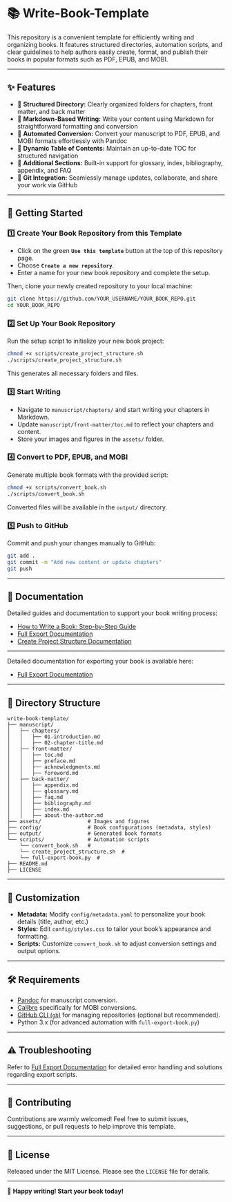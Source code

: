 
# 📚 Write-Book-Template

This repository is a convenient template for efficiently writing and organizing books. It features structured directories, automation scripts, and clear guidelines to help authors easily create, format, and publish their books in popular formats such as PDF, EPUB, and MOBI.

---

## ✨ Features

- 📂 **Structured Directory:** Clearly organized folders for chapters, front matter, and back matter
- 📝 **Markdown-Based Writing:** Write your content using Markdown for straightforward formatting and conversion
- 🔄 **Automated Conversion:** Convert your manuscript to PDF, EPUB, and MOBI formats effortlessly with Pandoc
- 📜 **Dynamic Table of Contents:** Maintain an up-to-date TOC for structured navigation
- 📑 **Additional Sections:** Built-in support for glossary, index, bibliography, appendix, and FAQ
- 🚀 **Git Integration:** Seamlessly manage updates, collaborate, and share your work via GitHub

---

## 🚦 Getting Started

### 1️⃣ Create Your Book Repository from this Template

- Click on the green **`Use this template`** button at the top of this repository page.
- Choose **`Create a new repository`**.
- Enter a name for your new book repository and complete the setup.

Then, clone your newly created repository to your local machine:

```bash
git clone https://github.com/YOUR_USERNAME/YOUR_BOOK_REPO.git
cd YOUR_BOOK_REPO
```

### 2️⃣ Set Up Your Book Repository

Run the setup script to initialize your new book project:

```bash
chmod +x scripts/create_project_structure.sh
./scripts/create_project_structure.sh
```

This generates all necessary folders and files.

### 3️⃣ Start Writing

- Navigate to `manuscript/chapters/` and start writing your chapters in Markdown.
- Update `manuscript/front-matter/toc.md` to reflect your chapters and content.
- Store your images and figures in the `assets/` folder.

### 4️⃣ Convert to PDF, EPUB, and MOBI

Generate multiple book formats with the provided script:

```bash
chmod +x scripts/convert_book.sh
./scripts/convert_book.sh
```

Converted files will be available in the `output/` directory.

### 5️⃣ Push to GitHub

Commit and push your changes manually to GitHub:

```bash
git add .
git commit -m "Add new content or update chapters"
git push
```

---

## 📖 Documentation

Detailed guides and documentation to support your book writing process:

- [How to Write a Book: Step-by-Step Guide](how-to-write.md)
- [Full Export Documentation](full-export-documentation.md)
- [Create Project Structure Documentation](create-project-documentation.md)

---

Detailed documentation for exporting your book is available here:

- [Full Export Documentation](full-export-documentation.md)

---

## 📁 Directory Structure

```
write-book-template/
├── manuscript/
│   ├── chapters/
│   │   ├── 01-introduction.md
│   │   ├── 02-chapter-title.md
│   ├── front-matter/
│   │   ├── toc.md
│   │   ├── preface.md
│   │   ├── acknowledgments.md
│   │   ├── foreword.md
│   ├── back-matter/
│   │   ├── appendix.md
│   │   ├── glossary.md
│   │   ├── faq.md
│   │   ├── bibliography.md
│   │   ├── index.md
│   │   ├── about-the-author.md
├── assets/               # Images and figures
├── config/               # Book configurations (metadata, styles)
├── output/               # Generated book formats
└── scripts/              # Automation scripts
    └── convert_book.sh   # 
    └── create_project_structure.sh  # 
    └── full-export-book.py  # 
├── README.md
├── LICENSE
```

---

## 🎨 Customization

- **Metadata:** Modify `config/metadata.yaml` to personalize your book details (title, author, etc.)
- **Styles:** Edit `config/styles.css` to tailor your book’s appearance and formatting.
- **Scripts:** Customize `convert_book.sh` to adjust conversion settings and output options.

---

## 🛠 Requirements

- [Pandoc](https://pandoc.org/installing.html) for manuscript conversion.
- [Calibre](https://calibre-ebook.com/download) specifically for MOBI conversions.
- [GitHub CLI (`gh`)](https://cli.github.com/) for managing repositories (optional but recommended).
- Python 3.x (for advanced automation with `full-export-book.py`)

---

## ⚠️ Troubleshooting

Refer to [Full Export Documentation](full-export-documentation.md#troubleshooting) for detailed error handling and solutions regarding export scripts.

---

## 🤝 Contributing

Contributions are warmly welcomed! Feel free to submit issues, suggestions, or pull requests to help improve this template.

---

## 📄 License

Released under the MIT License. Please see the `LICENSE` file for details.

---

🚀 **Happy writing! Start your book today!**
